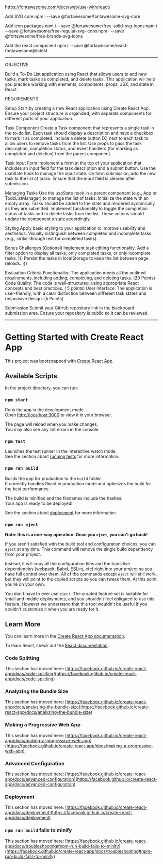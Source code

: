 
https://fontawesome.com/docs/web/use-with/react/

Add SVG core
    npm i --save @fortawesome/fontawesome-svg-core

Add icon packages
    npm i --save @fortawesome/free-solid-svg-icons
    npm i --save @fortawesome/free-regular-svg-icons
    npm i --save @fortawesome/free-brands-svg-icons


Add the react component
    npm i --save @fortawesome/react-fontawesome@latest


-----------------------------------------------------------------------------------------------------------------------


OBJECTIVE

Build a To-Do List application using React that allows users to add new tasks, mark tasks as completed, and delete tasks. This application will help you practice working with elements, components, props, JSX, and state in React.


REQUIREMENTS

Setup
    Start by creating a new React application using Create React App. Ensure your project structure is organized, with separate components for different parts of your application.

Task Component
    Create a Task component that represents a single task in the to-do list.
    Each task should display a description and have a checkbox to mark it as completed.
    Include a delete button (X) next to each task to allow users to remove tasks from the list.
    Use props to pass the task description, completion status, and event handlers (for marking as completed and deletion) from the parent component.

Task Input Form
    Implement a form at the top of your application that includes an input field for the task description and a submit button.
    Use the useState hook to manage the input state.
    On form submission, add the new task to the list of tasks. Ensure that the input field is cleared after submission.

Managing Tasks
    Use the useState hook in a parent component (e.g., App or TodoListManager) to manage the list of tasks. Initialize the state with an empty array.
    Tasks should be added to the state and rendered dynamically as they are submitted.
    Implement functionality to toggle the completion status of tasks and to delete tasks from the list. These actions should update the component's state accordingly.

Styling
    Apply basic styling to your application to improve usability and aesthetics. 
    Visually distinguish between completed and incomplete tasks (e.g., strike-through text for completed tasks).

Bonus Challenges (Optional)
    Implement task editing functionality.
    Add a filter option to display all tasks, only completed tasks, or only incomplete tasks. )))
    Persist the tasks in localStorage to keep the list between page reloads. )))

Evaluation Criteria
    Functionality: The application meets all the outlined requirements, including adding, completing, and deleting tasks. (20 Points)
    Code Quality: The code is well-structured, using appropriate React concepts and best practices. ( 5 points)
    User Interface: The application is user-friendly, with a clear distinction between different task states and responsive design. (5 Points)

Submission
    Submit your GitHub repository link in the blackboard submission area. Ensure your repository is public so it can be reviewed.

___________________________________________________________________________________________________________________________________


# Getting Started with Create React App

This project was bootstrapped with [Create React App](https://github.com/facebook/create-react-app).

## Available Scripts

In the project directory, you can run:

### `npm start`

Runs the app in the development mode.\
Open [http://localhost:3000](http://localhost:3000) to view it in your browser.

The page will reload when you make changes.\
You may also see any lint errors in the console.

### `npm test`

Launches the test runner in the interactive watch mode.\
See the section about [running tests](https://facebook.github.io/create-react-app/docs/running-tests) for more information.

### `npm run build`

Builds the app for production to the `build` folder.\
It correctly bundles React in production mode and optimizes the build for the best performance.

The build is minified and the filenames include the hashes.\
Your app is ready to be deployed!

See the section about [deployment](https://facebook.github.io/create-react-app/docs/deployment) for more information.

### `npm run eject`

**Note: this is a one-way operation. Once you `eject`, you can't go back!**

If you aren't satisfied with the build tool and configuration choices, you can `eject` at any time. This command will remove the single build dependency from your project.

Instead, it will copy all the configuration files and the transitive dependencies (webpack, Babel, ESLint, etc) right into your project so you have full control over them. All of the commands except `eject` will still work, but they will point to the copied scripts so you can tweak them. At this point you're on your own.

You don't have to ever use `eject`. The curated feature set is suitable for small and middle deployments, and you shouldn't feel obligated to use this feature. However we understand that this tool wouldn't be useful if you couldn't customize it when you are ready for it.

## Learn More

You can learn more in the [Create React App documentation](https://facebook.github.io/create-react-app/docs/getting-started).

To learn React, check out the [React documentation](https://reactjs.org/).

### Code Splitting

This section has moved here: [https://facebook.github.io/create-react-app/docs/code-splitting](https://facebook.github.io/create-react-app/docs/code-splitting)

### Analyzing the Bundle Size

This section has moved here: [https://facebook.github.io/create-react-app/docs/analyzing-the-bundle-size](https://facebook.github.io/create-react-app/docs/analyzing-the-bundle-size)

### Making a Progressive Web App

This section has moved here: [https://facebook.github.io/create-react-app/docs/making-a-progressive-web-app](https://facebook.github.io/create-react-app/docs/making-a-progressive-web-app)

### Advanced Configuration

This section has moved here: [https://facebook.github.io/create-react-app/docs/advanced-configuration](https://facebook.github.io/create-react-app/docs/advanced-configuration)

### Deployment

This section has moved here: [https://facebook.github.io/create-react-app/docs/deployment](https://facebook.github.io/create-react-app/docs/deployment)

### `npm run build` fails to minify

This section has moved here: [https://facebook.github.io/create-react-app/docs/troubleshooting#npm-run-build-fails-to-minify](https://facebook.github.io/create-react-app/docs/troubleshooting#npm-run-build-fails-to-minify)
